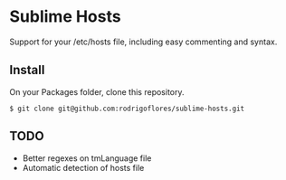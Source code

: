 Sublime Hosts
=============

Support for your /etc/hosts file, including easy commenting and syntax.

## Install

On your Packages folder, clone this repository.

```shell
$ git clone git@github.com:rodrigoflores/sublime-hosts.git
```

## TODO

* Better regexes on tmLanguage file
* Automatic detection of hosts file